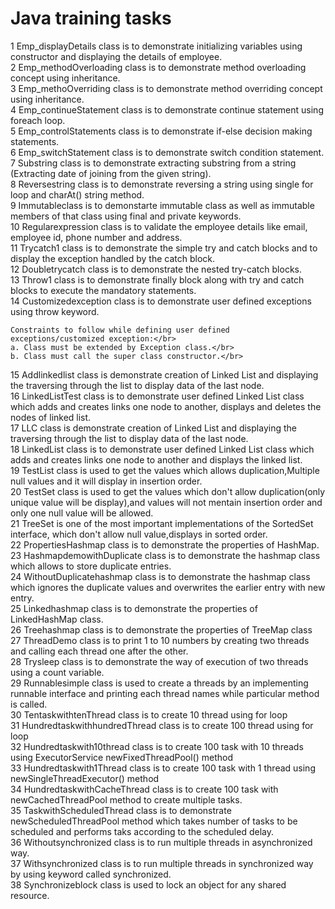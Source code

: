 # Java training tasks 

   1 Emp_displayDetails class is to demonstrate initializing variables using constructor and displaying the details of employee.</br>
   2 Emp_methodOverloading class is to demonstrate method overloading concept using inheritance.</br>
   3 Emp_methoOverriding class is to demonstrate method overriding concept using inheritance.</br>
   4 Emp_continueStatement class is to demonstrate continue statement using foreach loop.</br>
   5 Emp_controlStatements class is to demonstrate if-else decision making statements.</br>
   6 Emp_switchStatement class is to demonstrate switch condition statement.</br>
   7 Substring class is to demonstrate extracting substring from a string (Extracting date of joining from the given string).</br>
   8 Reversestring class is to demonstrate reversing a string using single for loop and charAt() string method.</br>
   9 Immutableclass is to demonstarte immutable class as well as immutable members of that class using final and private keywords.</br>
   10 Regularexpression class is to validate the employee details like email, employee id, phone number and address.</br>
   11 Trycatch1 class is to demonstrate the simple try and catch blocks and to display the exception handled by the catch block.</br>
   12 Doubletrycatch class is to demonstrate the nested try-catch blocks.</br>
   13 Throw1 class is to demonstrate finally block along with try and catch blocks to execute the mandatory statements.</br>
   14 Customizedexception class is to demonstrate user defined exceptions using throw keyword.</br>

    Constraints to follow while defining user defined exceptions/customized exception:</br>
    a. Class must be extended by Exception class.</br>
    b. Class must call the super class constructor.</br>
    
   15 Addlinkedlist class is demonstrate creation of Linked List and displaying the traversing through the list to display data of the 
      last node.</br>
   16 LinkedListTest class is to demonstrate user defined Linked List class which adds and creates links one node to another, displays and 
      deletes the nodes of linked list.</br> 
   17 LLC class is demonstrate creation of Linked List and displaying the traversing through the list to display data of the last node.</br>
   18 LinkedList class is to demonstrate user defined Linked List class which adds and creates links one node to another and displays the
      linked list.</br>
   19 TestList class is used to get the values which allows duplication,Multiple null values and it will display in insertion order.</br>
   20 TestSet class is used to get the values which don't allow duplication(only unique value will be display),and values will not mentain 
      insertion order and only one null value will be allowed. </br>
   21 TreeSet is one of the most important implementations of the SortedSet interface, which don't allow null value,displays in sorted 
      order.</br>
   22 PropertiesHashmap class is to demonstrate the properties of HashMap.</br>
   23 HashmapdemowithDuplicate class is to demonstrate the hashmap class which allows to store duplicate entries.</br>
   24 WithoutDuplicatehashmap class is to demonstrate the hashmap class which ignores the duplicate values and overwrites the
      earlier entry with new entry.</br>
   25 Linkedhashmap class is to demonstrate the properties of LinkedHashMap class.</br>
   26 Treehashmap class is to demonstrate the properties of TreeMap class</br>
   27 ThreadDemo class is to print 1 to 10 numbers by creating two threads and calling each thread one after the other.</br>
   28 Trysleep class is to demonstrate the way of execution of two threads using a count variable.</br>
   29 Runnablesimple class is used to create a threads by an implementing runnable interface and printing each thread names while 
      particular method is called.</br>
   30 TentaskwithtenThread class is to create 10 thread using for loop</br>
   31 HundredtaskwithhundredThread class is to create 100 thread using for loop</br>
   32 Hundredtaskwith10thread class is to create 100 task with 10 threads using ExecutorService newFixedThreadPool() method</br>
   33 Hundredtaskwith1Thread class is to create 100 task with 1 thread using newSingleThreadExecutor() method</br>
   34 HundredtaskwithCacheThread class is to create 100 task with newCachedThreadPool method to create multiple tasks.</br>
   35 TaskwithScheduledThread class is to demonstrate newScheduledThreadPool method which takes number of tasks to be scheduled and 
      performs taks according to the scheduled delay.</br>
   36 Withoutsynchronized class is to run multiple threads in asynchronized way.</br>
   37 Withsynchronized class is to run multiple threads in synchronized way by using keyword called synchronized.</br>
   38 Synchronizeblock class is used to lock an object for any shared resource.</br>
   

